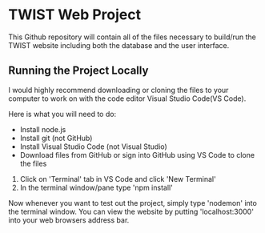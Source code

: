 # TWIST Web Project

This Github repository will contain all of the files necessary to build/run the TWIST website including both the database and the user interface.



## Running the Project Locally

I would highly recommend downloading or cloning the files to your computer to work on with the code editor Visual Studio Code(VS Code).  

Here is what you will need to do:

- Install node.js
- Install git (not GitHub)
- Install Visual Studio Code (not Visual Studio)
- Download files from GitHub or sign into GitHub using VS Code to clone the files


1. Click on 'Terminal' tab in VS Code and click 'New Terminal'
2. In the terminal window/pane type 'npm install'


Now whenever you want to test out the project, simply type 'nodemon' into the terminal window. You can view the website by putting 'localhost:3000' into your web browsers address bar. 
